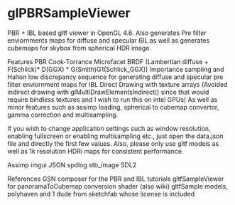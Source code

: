 # glPBRSampleViewer

PBR + IBL based gltf viewer in OpenGL 4.6. Also generates Pre filter enviornments maps for diffuse and specular IBL as well as generates cubemaps for skybox from spherical HDR image.

Features
PBR Cook-Torrance Microfacet BRDF (Lambertian diffuse + F(Schlick)* D(GGX) * G(Smith)G1(Schlick_GGX))
Importance sampling and Halton low discrepancy sequence for generating diffuse and specular pre filter enviornment maps for IBL
Direct Drawing with texture arrays (Avoided indirect drawing with glMultiDrawElementsIndirect() since that would require bindless textures and I wish to run this on intel GPUs)
As well as minor features such as assimp loading, spherical to cubemap convertor, gamma correction and multisampling.

If you wish to change application settings such as window resolution, enabling fullscreen or enabling multisampling etc., just open the data.json file and directly the first few values.
Also, please only use gltf models as well as 1k resolution HDRi maps for consistent performance.

Assimp
imgui
JSON
spdlog
stb_image
SDL2

References
GSN composer for the PBR and IBL tutorials
gltfSampleViewer for panoramaToCubemap conversion shader (also wiki)
gltfSample models, polyhaven and 1 dude from sketchfab whose license is included
